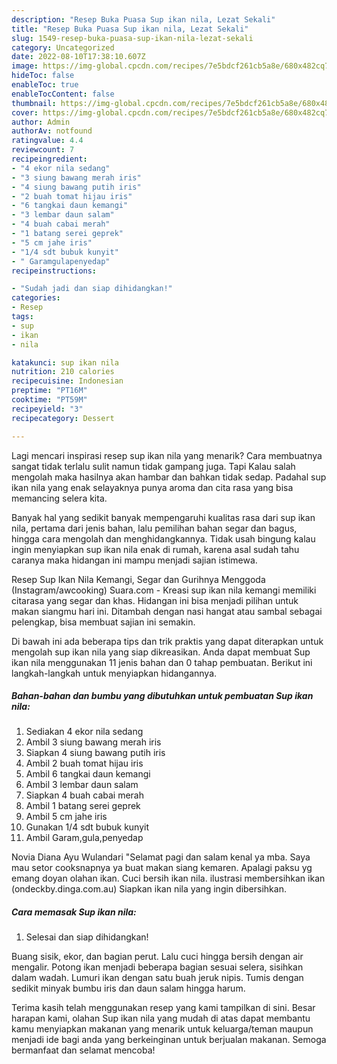 ```yaml
---
description: "Resep Buka Puasa Sup ikan nila, Lezat Sekali"
title: "Resep Buka Puasa Sup ikan nila, Lezat Sekali"
slug: 1549-resep-buka-puasa-sup-ikan-nila-lezat-sekali
category: Uncategorized
date: 2022-08-10T17:38:10.607Z
image: https://img-global.cpcdn.com/recipes/7e5bdcf261cb5a8e/680x482cq70/sup-ikan-nila-foto-resep-utama.jpg
hideToc: false
enableToc: true
enableTocContent: false
thumbnail: https://img-global.cpcdn.com/recipes/7e5bdcf261cb5a8e/680x482cq70/sup-ikan-nila-foto-resep-utama.jpg
cover: https://img-global.cpcdn.com/recipes/7e5bdcf261cb5a8e/680x482cq70/sup-ikan-nila-foto-resep-utama.jpg
author: Admin
authorAv: notfound
ratingvalue: 4.4
reviewcount: 7
recipeingredient:
- "4 ekor nila sedang"
- "3 siung bawang merah iris"
- "4 siung bawang putih iris"
- "2 buah tomat hijau iris"
- "6 tangkai daun kemangi"
- "3 lembar daun salam"
- "4 buah cabai merah"
- "1 batang serei geprek"
- "5 cm jahe iris"
- "1/4 sdt bubuk kunyit"
- " Garamgulapenyedap"
recipeinstructions:

- "Sudah jadi dan siap dihidangkan!"
categories:
- Resep
tags:
- sup
- ikan
- nila

katakunci: sup ikan nila 
nutrition: 210 calories
recipecuisine: Indonesian
preptime: "PT16M"
cooktime: "PT59M"
recipeyield: "3"
recipecategory: Dessert

---
```



Lagi mencari inspirasi resep sup ikan nila yang menarik? Cara membuatnya sangat tidak terlalu sulit namun tidak gampang juga. Tapi Kalau salah mengolah maka hasilnya akan hambar dan bahkan tidak sedap. Padahal sup ikan nila yang enak selayaknya punya aroma dan cita rasa yang bisa memancing selera kita.


Banyak hal yang sedikit banyak mempengaruhi kualitas rasa dari sup ikan nila, pertama dari jenis bahan, lalu pemilihan bahan segar dan bagus, hingga cara mengolah dan menghidangkannya. Tidak usah bingung kalau ingin menyiapkan sup ikan nila enak di rumah, karena asal sudah tahu caranya maka hidangan ini mampu menjadi sajian istimewa.

Resep Sup Ikan Nila Kemangi, Segar dan Gurihnya Menggoda (Instagram/awcooking) Suara.com - Kreasi sup ikan nila kemangi memiliki citarasa yang segar dan khas. Hidangan ini bisa menjadi pilihan untuk makan siangmu hari ini. Ditambah dengan nasi hangat atau sambal sebagai pelengkap, bisa membuat sajian ini semakin.


Di bawah ini ada beberapa tips dan trik praktis yang dapat diterapkan untuk mengolah sup ikan nila yang siap dikreasikan. Anda dapat membuat Sup ikan nila menggunakan 11 jenis bahan dan 0 tahap pembuatan. Berikut ini langkah-langkah untuk menyiapkan hidangannya.

<!--inarticleads1-->

##### Bahan-bahan dan bumbu yang dibutuhkan untuk pembuatan Sup ikan nila:

1. Sediakan 4 ekor nila sedang
1. Ambil 3 siung bawang merah iris
1. Siapkan 4 siung bawang putih iris
1. Ambil 2 buah tomat hijau iris
1. Ambil 6 tangkai daun kemangi
1. Ambil 3 lembar daun salam
1. Siapkan 4 buah cabai merah
1. Ambil 1 batang serei geprek
1. Ambil 5 cm jahe iris
1. Gunakan 1/4 sdt bubuk kunyit
1. Ambil  Garam,gula,penyedap


Novia Diana Ayu Wulandari &#34;Selamat pagi dan salam kenal ya mba. Saya mau setor cooksnapnya ya buat makan siang kemaren. Apalagi paksu yg emang doyan olahan ikan. Cuci bersih ikan nila. ilustrasi membersihkan ikan (ondeckby.dinga.com.au) Siapkan ikan nila yang ingin dibersihkan. 

<!--inarticleads2-->

##### Cara memasak Sup ikan nila:


1. Selesai dan siap dihidangkan!

Buang sisik, ekor, dan bagian perut. Lalu cuci hingga bersih dengan air mengalir. Potong ikan menjadi beberapa bagian sesuai selera, sisihkan dalam wadah. Lumuri ikan dengan satu buah jeruk nipis. Tumis dengan sedikit minyak bumbu iris dan daun salam hingga harum. 

Terima kasih telah menggunakan resep yang kami tampilkan di sini. Besar harapan kami, olahan Sup ikan nila yang mudah di atas dapat membantu kamu menyiapkan makanan yang menarik untuk keluarga/teman maupun menjadi ide bagi anda yang berkeinginan untuk berjualan makanan. Semoga bermanfaat dan selamat mencoba!
